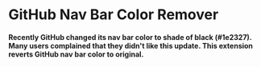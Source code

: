 # GitHub Nav Bar Color Remover #



#### Recently GitHub changed its nav bar color to shade of black (#1e2327). Many users complained that they didn't like this update. This extension reverts GitHub nav bar color to original. ####